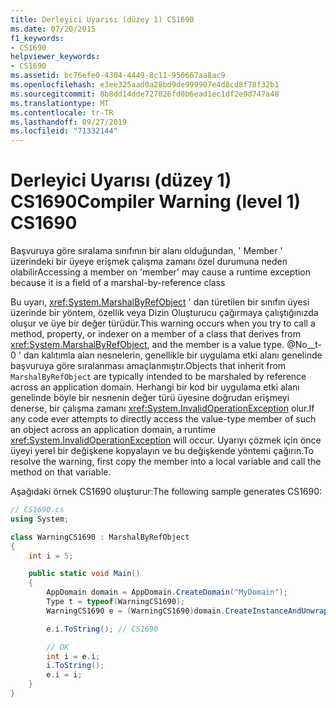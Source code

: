 ```yaml
---
title: Derleyici Uyarısı (düzey 1) CS1690
ms.date: 07/20/2015
f1_keywords:
- CS1690
helpviewer_keywords:
- CS1690
ms.assetid: bc76efe0-4304-4449-8c11-950667aa8ac9
ms.openlocfilehash: e3ee325aad0a28bd9de999907e4d8cd8f78f32b1
ms.sourcegitcommit: 8b8dd14dde727026fd0b6ead1ec1df2e9d747a48
ms.translationtype: MT
ms.contentlocale: tr-TR
ms.lasthandoff: 09/27/2019
ms.locfileid: "71332144"
---
```

# <a name="compiler-warning-level-1-cs1690"></a><span data-ttu-id="a082e-102">Derleyici Uyarısı (düzey 1) CS1690</span><span class="sxs-lookup"><span data-stu-id="a082e-102">Compiler Warning (level 1) CS1690</span></span>
<span data-ttu-id="a082e-103">Başvuruya göre sıralama sınıfının bir alanı olduğundan, ' Member ' üzerindeki bir üyeye erişmek çalışma zamanı özel durumuna neden olabilir</span><span class="sxs-lookup"><span data-stu-id="a082e-103">Accessing a member on 'member' may cause a runtime exception because it is a field of a marshal-by-reference class</span></span>  
  
 <span data-ttu-id="a082e-104">Bu uyarı, <xref:System.MarshalByRefObject> ' dan türetilen bir sınıfın üyesi üzerinde bir yöntem, özellik veya Dizin Oluşturucu çağırmaya çalıştığınızda oluşur ve üye bir değer türüdür.</span><span class="sxs-lookup"><span data-stu-id="a082e-104">This warning occurs when you try to call a method, property, or indexer on a member of a class that derives from <xref:System.MarshalByRefObject>, and the member is a value type.</span></span> <span data-ttu-id="a082e-105">@No__t-0 ' dan kalıtımla alan nesnelerin, genellikle bir uygulama etki alanı genelinde başvuruya göre sıralanması amaçlanmıştır.</span><span class="sxs-lookup"><span data-stu-id="a082e-105">Objects that inherit from `MarshalByRefObject` are typically intended to be marshaled by reference across an application domain.</span></span> <span data-ttu-id="a082e-106">Herhangi bir kod bir uygulama etki alanı genelinde böyle bir nesnenin değer türü üyesine doğrudan erişmeyi denerse, bir çalışma zamanı <xref:System.InvalidOperationException> olur.</span><span class="sxs-lookup"><span data-stu-id="a082e-106">If any code ever attempts to directly access the value-type member of such an object across an application domain, a runtime <xref:System.InvalidOperationException> will occur.</span></span> <span data-ttu-id="a082e-107">Uyarıyı çözmek için önce üyeyi yerel bir değişkene kopyalayın ve bu değişkende yöntemi çağırın.</span><span class="sxs-lookup"><span data-stu-id="a082e-107">To resolve the warning, first copy the member into a local variable and call the method on that variable.</span></span>
  
 <span data-ttu-id="a082e-108">Aşağıdaki örnek CS1690 oluşturur:</span><span class="sxs-lookup"><span data-stu-id="a082e-108">The following sample generates CS1690:</span></span>  
  
```csharp  
// CS1690.cs  
using System;

class WarningCS1690 : MarshalByRefObject
{
    int i = 5;

    public static void Main()
    {            
        AppDomain domain = AppDomain.CreateDomain("MyDomain");                
        Type t = typeof(WarningCS1690);
        WarningCS1690 e = (WarningCS1690)domain.CreateInstanceAndUnwrap(t.Assembly.FullName,t.FullName);

        e.i.ToString(); // CS1690    

        // OK  
        int i = e.i;
        i.ToString();
        e.i = i;        
    }
}
```
